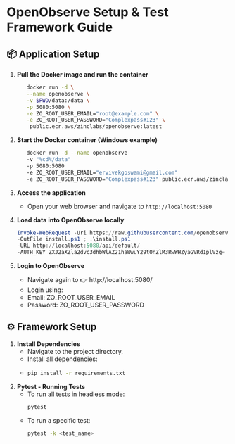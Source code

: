 # OpenObserve Setup & Test Framework Guide

## 📦 Application Setup

1. **Pull the Docker image and run the container**

   ```bash
      docker run -d \
      --name openobserve \
      -v $PWD/data:/data \
      -p 5080:5080 \
      -e ZO_ROOT_USER_EMAIL="root@example.com" \
      -e ZO_ROOT_USER_PASSWORD="Complexpass#123" \
       public.ecr.aws/zinclabs/openobserve:latest

2. **Start the Docker container (Windows example)**
    ```bash
       docker run -d --name openobserve
       -v "%cd%/data"
       -p 5080:5080
       -e ZO_ROOT_USER_EMAIL="ervivekgoswami@gmail.com"
       -e ZO_ROOT_USER_PASSWORD="Complexpass#123" public.ecr.aws/zinclabs/openobserve:latest
   
3. **Access the application**
    - Open your web browser and navigate to `http://localhost:5080`

4. **Load data into OpenObserve locally**
    ```powershell
    Invoke-WebRequest -Uri https://raw.githubusercontent.com/openobserve/agents/main/windows/install.ps1 
   -OutFile install.ps1 ; .\install.ps1 
   -URL http://localhost:5080/api/default/ 
   -AUTH_KEY ZXJ2aXZla2dvc3dhbWlAZ21haWwuY29tOnZlM3RwWHZyaGVRd1plVzg=

5. **Login to OpenObserve**
    - Navigate again to 👉 http://localhost:5080/
    - Login using:
    - Email: ZO_ROOT_USER_EMAIL
    - Password: ZO_ROOT_USER_PASSWORD

## ⚙️ Framework Setup

1. **Install Dependencies**
    - Navigate to the project directory.
    - Install all dependencies:
    - ```bash
      pip install -r requirements.txt
      ```
2. **Pytest - Running Tests**
    - To run all tests in headless mode:
      ```bash
      pytest
      ```
    - To run a specific test:
      ```bash
      pytest -k <test_name>

